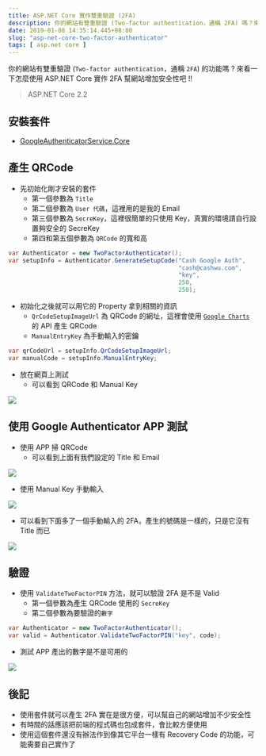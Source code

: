 ```yaml
---
title: ASP.NET Core 實作雙重驗證 (2FA)
description: 你的網站有雙重驗證 (Two-factor authentication，通稱 2FA) 嗎？來看一下怎麼使用  ASP.NET Core 實作 2FA 幫網站增加安全性吧 !!
date: 2019-01-08 14:35:14.445+08:00
slug: "asp-net-core-two-factor-authenticator"
tags: [ asp.net core ]
---
```


你的網站有雙重驗證 (`Two-factor authentication`，通稱 `2FA`) 的功能嗎 ? 來看一下怎麼使用  ASP.NET Core 實作 2FA 幫網站增加安全性吧 !!

> ASP.NET Core 2.2

## 安裝套件

- [GoogleAuthenticatorService.Core](https://www.nuget.org/packages/GoogleAuthenticatorService.Core)

## 產生 QRCode

- 先初始化剛才安裝的套件
	- 第一個參數為 `Title`
	- 第二個參數為 `User 代碼`，這裡用的是我的 Email
	- 第三個參數為 `SecreKey`，這裡很簡單的只使用 Key，真實的環境請自行設置夠安全的 SecreKey
	- 第四和第五個參數為 `QRCode` 的寬和高

```csharp
var Authenticator = new TwoFactorAuthenticator();
var setupInfo = Authenticator.GenerateSetupCode("Cash Google Auth",
                                                "cash@cashwu.com",
                                                "key",
                                                250,
                                                250);
```

- 初始化之後就可以用它的 Property 拿到相關的資訊
	- `QrCodeSetupImageUrl` 為 QRCode 的網址，這裡會使用 [`Google Charts`](https://developers.google.com/chart) 的 API 產生 QRCode
	- `ManualEntryKey` 為手動輸入的密鑰

```csharp
var qrCodeUrl = setupInfo.QrCodeSetupImageUrl;
var manualCode = setupInfo.ManualEntryKey;
```

- 放在網頁上測試
	- 可以看到 QRCode 和 Manual Key

![](/images/404.webp)

## 使用 Google Authenticator APP 測試

- 使用 APP 掃 QRCode
	- 可以看到上面有我們設定的 Title 和 Email

![](/images/404.webp)

- 使用 Manual Key 手動輸入

![](/images/404.webp)

- 可以看到下面多了一個手動輸入的 2FA，產生的號碼是一樣的，只是它沒有 Title 而已

![](/images/404.webp)

## 驗證

- 使用 `ValidateTwoFactorPIN` 方法，就可以驗證 2FA 是不是 Valid
	- 第一個參數為產生 QRCode 使用的 `SecreKey`
	- 第二個參數為要驗證的`數字`

```csharp
var Authenticator = new TwoFactorAuthenticator();
var valid = Authenticator.ValidateTwoFactorPIN("key", code);
```

- 測試 APP 產出的數字是不是可用的

![](/images/404.webp)

## 後記

- 使用套件就可以產生 2FA 實在是很方便，可以幫自己的網站增加不少安全性
- 有時間的話應該把前端的程式碼也包成套件，會比較方便使用
- 使用這個套件還沒有辦法作到像其它平台一樣有 Recovery Code 的功能，可能需要自己實作了